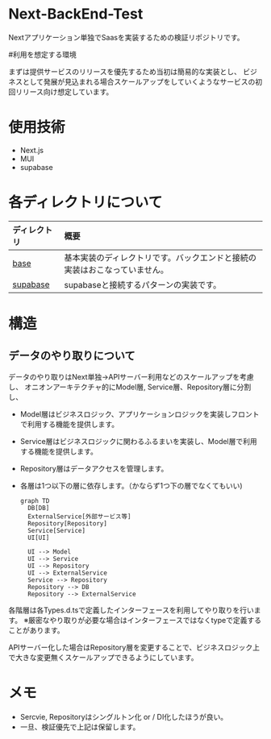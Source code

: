 # Next-BackEnd-Test
Nextアプリケーション単独でSaasを実装するための検証リポジトリです。

#利用を想定する環境

まずは提供サービスのリリースを優先するため当初は簡易的な実装とし、
ビジネスとして発展が見込まれる場合スケールアップをしていくようなサービスの初回リリース向け想定しています。

# 使用技術
* Next.js
* MUI
* supabase

# 各ディレクトリについて

|ディレクトリ| 概要 |
|:---------------------|:-----------------------------------------------|
|[base](/base/)|基本実装のディレクトリです。バックエンドと接続の実装はおこなっていません。|
|[supabase](/supabase/)|supabaseと接続するパターンの実装です。|

# 構造
## データのやり取りについて
データのやり取りはNext単独→APIサーバー利用などのスケールアップを考慮し、
オニオンアーキテクチャ的にModel層, Service層、Repository層に分割し、

* Model層はビジネスロジック、アプリケーションロジックを実装しフロントで利用する機能を提供します。
* Service層はビジネスロジックに関わるふるまいを実装し、Model層で利用する機能を提供します。
* Repository層はデータアクセスを管理します。
* 各層は1つ以下の層に依存します。（かならず1つ下の層でなくてもいい)

  ```mermaid
  graph TD
    DB[DB]
    ExternalService[外部サービス等]
    Repository[Repository]
    Service[Service]
    UI[UI]

    UI --> Model
    UI --> Service
    UI --> Repository
    UI --> ExternalService
    Service --> Repository
    Repository --> DB
    Repository --> ExternalService
  ```

各階層は各Types.d.tsで定義したインターフェースを利用してやり取りを行います。
※厳密なやり取りが必要な場合はインターフェースではなくtypeで定義することがあります。

APIサーバー化した場合はRepository層を変更することで、ビジネスロジック上で大きな変更無くスケールアップできるようにしています。

# メモ
* Sercvie, Repositoryはシングルトン化 or / DI化したほうが良い。
* 一旦、検証優先で上記は保留します。
